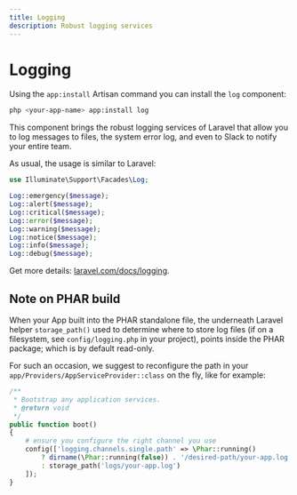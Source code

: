 ```yaml
---
title: Logging
description: Robust logging services
---
```


# Logging

Using the `app:install` Artisan command you can install the `log` component:
```bash
php <your-app-name> app:install log
```

This component brings the robust logging services of Laravel that allow you to log
messages to files, the system error log, and even to Slack to notify your entire team.

As usual, the usage is similar to Laravel:
```php
use Illuminate\Support\Facades\Log;

Log::emergency($message);
Log::alert($message);
Log::critical($message);
Log::error($message);
Log::warning($message);
Log::notice($message);
Log::info($message);
Log::debug($message);
```

Get more details: [laravel.com/docs/logging](https://laravel.com/docs/logging).

<a name="note-on-phar-build"></a>
## Note on PHAR build

When your App built into the PHAR standalone file, the underneath Laravel helper `storage_path()` used to determine where to store log files (if on a filesystem, see `config/logging.php` in your project), points inside the PHAR package; which is by default read-only.

For such an occasion, we suggest to reconfigure the path in your `app/Providers/AppServiceProvider::class` on the fly, like for example:

```php
/**
 * Bootstrap any application services.
 * @return void
 */
public function boot()
{
    # ensure you configure the right channel you use
    config(['logging.channels.single.path' => \Phar::running()
        ? dirname(\Phar::running(false)) . '/desired-path/your-app.log'
        : storage_path('logs/your-app.log')
    ]);
}
```
